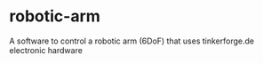 # robotic-arm
A software to control a robotic arm (6DoF) that uses tinkerforge.de electronic hardware
